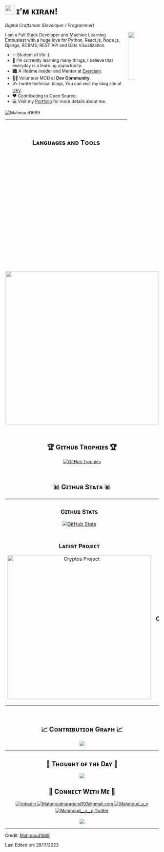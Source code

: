 <!--Header Name-->
<h1 id="-IM-MAHMOUD"><img src="https://emojis.slackmojis.com/emojis/images/1531849430/4246/blob-sunglasses.gif?1531849430" width="30"> ɪ’ᴍ ᴋɪʀᴀɴ!</h1>
<p><em>Digital Craftsman (Developer / Programmer)</em>
<br></p>
<!--Profile Image-->
<div>
  <img align="right" width="20%" src="https://avatars.githubusercontent.com/u/122024363?s=400&u=b09936b28443aeeb3ab20f1956f61748f14dadb0&v=4">
</div>
<!--Start Intro-->               
<p align="left">I am a Full Stack Developer and Machine Learning Enthusiast with a huge love for Python, React.js, Node.js, Django, RDBMS, REST API and Data Visualization. </p>
<ul>
<li>✨ Student of life :)</li>
<li>🌱 I’m currently learning many things, I believe that everyday is a learning opportunity.</li>
<li>🏙 A lifetime insider and Mentor at <a href="https://exercism.org/profiles/Mahmoud1689">Exercism</a>.</li>
<li>💁‍♂️ Volunteer MOD at <strong>Dev Community</strong>.</li>
<li>✍ I write technical blogs, You can visit my blog site at <a href="https://dev.to/dev_Mahmoud">DEV</a>.</li>
<li>❤ Contributing to Open Source.</li>
<li>💻 Visit my <a href="https://Mahmoud1689.github.io">Portfolio</a> for more details about me.</li>
</ul>
<!--End Intro-->
<!--Profile Count Badge-->
<p align="left">
  <img src="https://komarev.com/ghpvc/?username=Mahmoud1689&amp;label=Profile%20views&amp;color=770677&amp;style=for-the-badge&amp;logo=star" alt="Mahmoud1689" style="padding-right:20px;">
</p>
<hr>
<br>
<!--Languages and Tools Section-->       
<h2 align="center">Lᴀɴɢᴜᴀɢᴇs ᴀɴᴅ Tᴏᴏʟs</h2> 
<p align="center">
<img width="500px" src="https://skillicons.dev/icons?i=py,java,js,html,css,react,nodejs,express,django,md,solidity,postgres,mongo,git,vscode,docker,aws,postman,supabase,linux&amp;perline=10">
</p>
<br>
<!--Trophies Section-->   
<h2 align="center">🏆 Gɪᴛʜᴜʙ Tʀᴏᴘʜɪᴇs 🏆</h2>
<p align="center">
  <a href="https://github.com/Mahmoud1689/github-profile-trophy">
    <img src="https://github-profile-trophy.vercel.app/?username=Mahmoud1689&amp;row=2&amp;column=6&amp;margin-w=20&amp;margin-h=20" alt="GitHub Trophies">
  </a>
</p>
<br>
<!--Github stats Table--> 
<h2 align="center">📊 Gɪᴛʜᴜʙ Sᴛᴀᴛs 📊</h2>
<table width="100%">
  <tbody><tr>
    <td width="50%">
      <h3 align="center"><strong>Gɪᴛʜᴜʙ Sᴛᴀᴛs</strong></h3>
      <p align="center">
        <a href="https://github.com/Mahmoud1689">
          <img align="center" src="https://github-readme-stats.vercel.app/api?username=Mahmoud1689&amp;count_private=true&amp;show_icons=true&amp;theme=nightowl" alt="GitHub Stats">
        </a>
      </p>
    </td>
    <td width="50%">
      <h3 align="center"><strong>Sᴛʀᴇᴀᴋ Sᴛᴀᴛs</strong></h3>
      <p align="center">
        <a href="https://github.com/Mahmoud1689">
          <img align="center" src="https://streak-stats.demolab.com?user=Mahmoud1689&amp;theme=nightowl" alt="Streak Stats">
        </a>
      </p>
    </td>
  </tr>
  <tr>
    <td width="50%">
      <h3 align="center"><strong>Lᴀᴛᴇsᴛ Pʀᴏᴊᴇᴄᴛ</strong></h3>
      <p align="center">
        <a href="https://github.com/Mahmoud1689/cryptos">
          <img align="center" width="470" src="https://github-readme-stats.vercel.app/api/pin/?username=Mahmoud1689&amp;repo=cryptos&amp;theme=nightowl&amp;show_owner=true" alt="Cryptos Project">
        </a>
      </p>
    </td>
    <td width="50%">
      <h3 align="center"><strong>Tᴏᴘ Cᴏɴᴛʀɪʙᴜᴛɪᴏɴs</strong></h3>
      <p align="center">
        <a href="https://github.com/Mahmoud1689">
          <img align="center" src="https://github-contributor-stats.vercel.app/api?username=Mahmoud1689&amp;limit=3&amp;theme=nightowl&amp;show_owner=true&amp;combine_all_yearly_contributions=true" alt="Top Repo">
        </a>
      </p>
    </td>
  </tr>
</tbody></table>
<br>
<!--Contribution Graph-->
<h2 align="center">📈 Cᴏɴᴛʀɪʙᴜᴛɪᴏɴ Gʀᴀᴘʜ 📈</h2>
<div align="center">
    <img src="https://github-readme-activity-graph.vercel.app/graph?username=Mahmoud1689&amp;bg_color=011627&amp;color=79d3c3&amp;line=c792ea&amp;point=ffeb95&amp;area=true&amp;hide_border=false" border-radius="15">
</div>
<hr>
<!--Dynamic Quote card updated everyday at 12 PM--> 
<h2 align="center">🌟 Tʜᴏᴜɢʜᴛ ᴏғ ᴛʜᴇ Dᴀʏ 🌟</h2>
<!--STARTS_HERE_QUOTE_CARD-->
<p align="center">
    <img src="https://readme-daily-quotes.vercel.app/api?author=Yanni&amp;quote=Music%20is%20like%20creating%20an%20emotional%20painting.%20The%20sounds%20are%20the%20colors.&amp;theme=dark&amp;bg_color=011627&amp;author_color=ffeb95">
</p>
<!--ENDS_HERE_QUOTE_CARD-->
<!--Contact Section--> 
<h2 align="center">🤝 Cᴏɴɴᴇᴄᴛ Wɪᴛʜ Mᴇ 🤝 </h2>
<div align="center">
 <a href="https://www.linkedin.com/in/Mahmoud-a-n/" target="_blank">
<img src="https://img.shields.io/badge/linkedin-%231E77B5.svg?&amp;style=for-the-badge&amp;logo=linkedin&amp;logoColor=white" alt="linkedin" style="margin-bottom: 5px;">
</a>
<a href="mailto:Mahmoudnaragund197@gmail.com" target="_blank">
<img src="https://img.shields.io/badge/Gmail-D14836?style=for-the-badge&amp;logo=gmail&amp;logoColor=white" alt="Mahmoudnaragund197@gmail.com" mail="" style="margin-bottom: 5px;">
</a>
<a href="https://www.instagram.com/Mahmoud_a_n" target="_blank">
<img src="https://img.shields.io/badge/Instagram-E4405F?style=for-the-badge&amp;logo=instagram&amp;logoColor=white" alt="Mahmoud_a_n" instagram="" style="margin-bottom: 5px;">
</a>
<a href="https://twitter.com/Mahmoud__a__n" target="_blank">
<img src="https://img.shields.io/badge/Twitter-1DA1F2?style=for-the-badge&amp;logo=twitter&amp;logoColor=white" alt="Mahmoud__a__n Twitter" style="margin-bottom: 5px;">
</a>
</div>
<!--Footer--> 
<p align="center">
  <img src="https://capsule-render.vercel.app/api?type=waving&amp;color=gradient&amp;height=65&amp;section=footer">
</p>
<hr>
<p>Credit: <a href="https://github.com/Mahmoud1689">Mahmoud1689</a></p>
<p>Last Edited on: 29/11/2023</p> 
